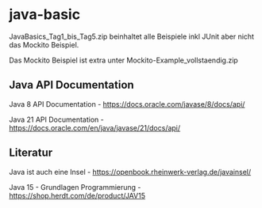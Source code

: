 # java-basic

JavaBasics_Tag1_bis_Tag5.zip beinhaltet alle Beispiele inkl JUnit aber nicht das Mockito Beispiel.

Das Mockito Beispiel ist extra unter Mockito-Example_vollstaendig.zip

## Java API Documentation

Java 8 API Documentation - https://docs.oracle.com/javase/8/docs/api/

Java 21 API Documentation - https://docs.oracle.com/en/java/javase/21/docs/api/

## Literatur

Java ist auch eine Insel - https://openbook.rheinwerk-verlag.de/javainsel/

Java 15 - Grundlagen Programmierung - https://shop.herdt.com/de/product/JAV15
